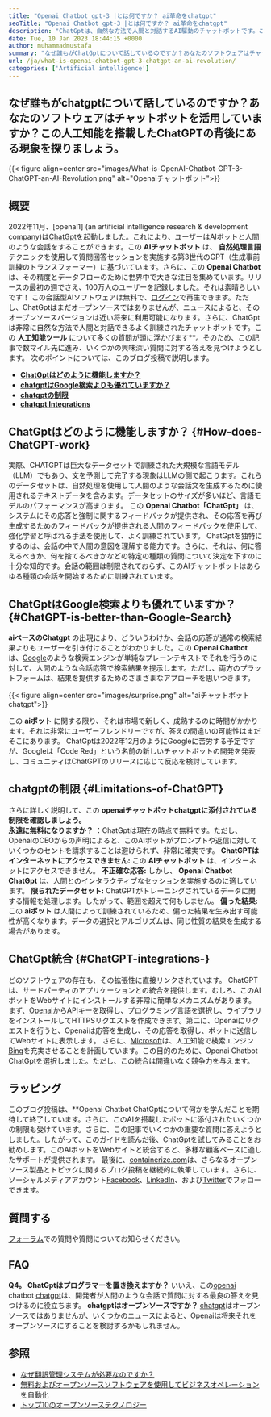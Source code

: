 ```yaml
---
title: "Openai Chatbot gpt-3 |とは何ですか？ ai革命をchatgpt" 
seoTitle: "Openai Chatbot gpt-3 |とは何ですか？ ai革命をchatgpt" 
description: "ChatGptは、自然な方法で人間と対話するAI駆動のチャットボットです。このOpenAIチャットボットは、GPT-3と呼ばれる言語処理AIモデルに基づいています。" 
date: Tue, 10 Jan 2023 18:44:15 +0000
author: muhammadmustafa
summary: "なぜ誰もがChatGptについて話しているのですか？あなたのソフトウェアはチャットボットを活用していますか？この人工知能を搭載したChatGPTの背後にある現象を探りましょう。" 
url: /ja/what-is-openai-chatbot-gpt-3-chatgpt-an-ai-revolution/
categories: ['Artificial intelligence']
---
```


## なぜ誰もがchatgptについて話しているのですか？あなたのソフトウェアはチャットボットを活用していますか？この人工知能を搭載したChatGPTの背後にある現象を探りましょう。

{{< figure align=center src="images/What-is-OpenAI-Chatbot-GPT-3-ChatGPT-an-AI-Revolution.png" alt="Openaiチャットボット">}}


## 概要

2022年11月、[openai1] (an artificial intelligence research & development company)は[ChatGpt][2]を起動しました。これにより、ユーザーはAIボットと人間のような会話をすることができます。この  **AIチャットボット** は、  **自然処理言語**  テクニックを使用して質問回答セッションを実施する第3世代のGPT（生成事前訓練のトランスフォーマー）に基づいています。さらに、この **Openai Chatbot**  は、その精度とデータフローのために世界中で大きな注目を集めています。リリースの最初の週でさえ、100万人のユーザーを記録しました。それは素晴らしいです！
この会話型AIソフトウェアは無料で、[ログイン][3]で再生できます。ただし、ChatGptはまだオープンソースではありませんが、ニュースによると、そのオープンソースバージョンは近い将来に利用可能になります。さらに、ChatGptは非常に自然な方法で人間と対話できるよく訓練されたチャットボットです。この  **人工知能ツール**  について多くの質問が頭に浮かびます**。そのため、この記事で数マイル先に進み、いくつかの興味深い質問に対する答えを見つけようとします。
次のポイントについては、このブログ投稿で説明します。
*  **[ChatGptはどのように機能しますか？][4]**  
*  **[chatgptはGoogle検索よりも優れていますか？][5]**  
*  **[chatgptの制限][6]**  
*  **[chatgpt Integrations][7]**  

## ChatGptはどのように機能しますか？ {#How-does-ChatGPT-work}

実際、CHATGPTは巨大なデータセットで訓練された大規模な言語モデル（LLM）でもあり、文を予測して完了する現象はLLMの側で起こります。これらのデータセットは、自然処理を使用して人間のような会話文を生成するために使用されるテキストデータを含みます。データセットのサイズが多いほど、言語モデルのパフォーマンスが高まります。
この  **Openai Chatbot「ChatGpt」**  は、システムにその応答と強制に関するフィードバックが提供され、その応答を再び生成するためのフィードバックが提供される人間のフィードバックを使用して、強化学習と呼ばれる手法を使用して、よく訓練されています。 ChatGptを独特にするのは、会話の中で人間の意図を理解する能力です。さらに、それは、何に答えるべきか、何を捨てるべきかなどの特定の種類の質問について決定を下すのに十分な知的です。会話の範囲は制限されておらず、このAIチャットボットはあらゆる種類の会話を開始するために訓練されています。

## ChatGptはGoogle検索よりも優れていますか？ {#ChatGPT-is-better-than-Google-Search}

 **aiベースのChatgpt** の出現により、どういうわけか、会話の応答が通常の検索結果よりもユーザーを引き付けることがわかりました。この **Openai Chatbot** は、[Google][8]のような検索エンジンが単純なプレーンテキストでそれを行うのに対して、人間のような会話応答で検索結果を提示します。ただし、両方のプラットフォームは、結果を提供するためのさまざまなアプローチを思いつきます。

{{< figure align=center src="images/surprise.png" alt="aiチャットボットchatgpt">}}

この  **aiボット**  に関する限り、それは市場で新しく、成熟するのに時間がかかります。それは非常にユーザーフレンドリーですが、答えの間違いの可能性はまだそこにあります。 ChatGptは2022年12月のようにGoogleに苦労する予定ですが、Googleは「Code Red」という名前の新しいチャットボットの開発を発表し、コミュニティはChatGPTのリリースに応じて反応を検討しています。

## chatgptの制限 {#Limitations-of-ChatGPT}

さらに詳しく説明して、この  **openaiチャットボットchatgptに添付されている制限を確認しましょう。**  
 **永遠に無料になりますか？** ：ChatGptは現在の時点で無料です。ただし、OpenaiのCEOからの声明によると、このAIボットがプロンプトや返信に対していくつかのセントを請求することは避けられず、非常に確実です。
 **ChatGPTはインターネットにアクセスできません:**  この **AIチャットボット** は、インターネットにアクセスできません。
 **不正確な応答:**  しかし、 **Openai Chatbot ChatGpt** は、人間とのインタラクティブなセッションを実施するのに適しています。
 **限られたデータセット:**  ChatGPTがトレーニングされているデータに関する情報を処理します。したがって、範囲を超えて何もしません。
 **偏った結果:**  この **aiボット** は人間によって訓練されているため、偏った結果を生み出す可能性が高くなります。データの選択とアルゴリズムは、同じ性質の結果を生成する場合があります。

## ChatGpt統合  {#ChatGPT-integrations-}

どのソフトウェアの存在も、その拡張性に直接リンクされています。 ChatGPTは、サードパーティのアプリケーションとの統合を提供します。むしろ、このAIボットをWebサイトにインストールする非常に簡単なメカニズムがあります。まず、[Openai][1]からAPIキーを取得し、プログラミング言語を選択し、ライブラリをインストールしてHTTPSリクエストを作成できます。第二に、Openaiにリクエストを行うと、Openaiは応答を生成し、その応答を取得し、ボットに送信してWebサイトに表示します。
さらに、[Microsoft][9]は、人工知能で検索エンジン[Bing][10]を充実させることを計画しています。この目的のために、Openai Chatbot ChatGptを選択しました。ただし、この統合は間違いなく競争力を与えます。

## ラッピング
このブログ投稿は、**Openai Chatbot ChatGptについて何かを学んだことを期待して終了しています。さらに、このAIを搭載したボットに添付されたいくつかの制限も受けています。さらに、この記事でいくつかの重要な質問に答えようとしました。したがって、このガイドを読んだ後、ChatGptを試してみることをお勧めします。このAIボットをWebサイトと統合すると、多様な顧客ベースに適したサポートが提供されます。
最後に、[containerize.com][11]は、さらなるオープンソース製品とトピックに関するブログ投稿を継続的に執筆しています。さらに、ソーシャルメディアアカウント[Facebook][12]、[LinkedIn][13]、および[Twitter][14]でフォローできます。

## 質問する
[フォーラム][15]での質問や質問についてお知らせください。

## FAQ
 **Q4。 ChatGptはプログラマーを置き換えますか？** 
いいえ、この[openai][1] chatbot [chatgpt][2]は、開発者が人間のような会話で質問に対する最良の答えを見つけるのに役立ちます。
 **chatgptはオープンソースですか？** 
[chatgpt][2]はオープンソースではありませんが、いくつかのニュースによると、Openaiは将来それをオープンソースにすることを検討するかもしれません。

## 参照
  * [なぜ翻訳管理システムが必要なのですか？][16]
  * [無料およびオープンソースソフトウェアを使用してビジネスオペレーションを自動化][17]
  * [トップ10のオープンソーステクノロジー][18]



 [1]: https://openai.com/
 [2]: https://chat.openai.com/chat
 [3]: https://chat.openai.com/
 [4]: #How-does-ChatGPT-work
 [5]: #ChatGPT-is-better-than-Google-Search
 [6]: #Limitations-of-ChatGPT
 [7]: #ChatGPT-integrations-
 [8]: https://www.google.com/
 [9]: https://www.microsoft.com/en-pk
 [10]: https://www.bing.com/
 [11]: https://www.containerize.com/
 [12]: https://web.facebook.com/containerize
 [13]: https://www.linkedin.com/company/containerize/
 [14]: https://twitter.com/containerize_co
 [15]: https://forum.containerize.com/
 [16]: https://blog.containerize.com/software-development/why-do-you-need-a-translation-management-system/
 [17]: https://blog.containerize.com/blogging/automate-business-operations-using-open-source-software/
 [18]: https://blog.containerize.com/backup-and-sync-software/top-10-open-source-trending-technologies-of-2022/

